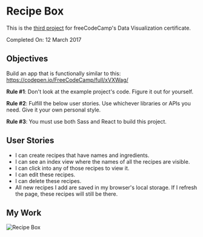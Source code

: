 # Recipe Box

This is the [third project](https://www.freecodecamp.com/challenges/build-a-recipe-box) for freeCodeCamp's Data Visualization certificate.

Completed On: 12 March 2017  

## Objectives

Build an app that is functionally similar to this: https://codepen.io/FreeCodeCamp/full/xVXWag/

**Rule #1**: Don't look at the example project's code. Figure it out for yourself.

**Rule #2**: Fulfill the below user stories. Use whichever libraries or APIs you need. Give it your own personal style.

**Rule #3**: You must use both Sass and React to build this project.

## User Stories

- I can create recipes that have names and ingredients.
- I can see an index view where the names of all the recipes are visible.
- I can click into any of those recipes to view it.
- I can edit these recipes.
- I can delete these recipes.
- All new recipes I add are saved in my browser's local storage. If I refresh the page, these recipes will still be there.

## My Work

![Recipe Box](https://cdn.rawgit.com/ayoisaiah/recipe-box/0b340242/src/images/recipe-box.png)
